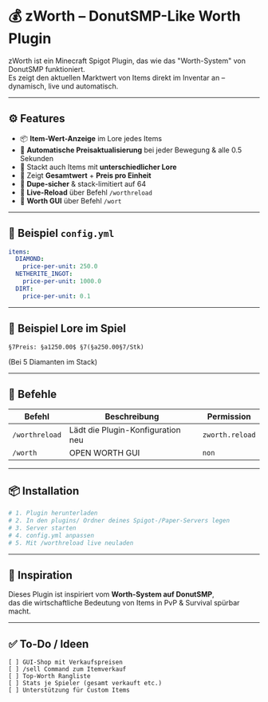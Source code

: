 # 💰 zWorth – DonutSMP-Like Worth Plugin

zWorth ist ein Minecraft Spigot Plugin, das wie das "Worth-System" von DonutSMP funktioniert.  
Es zeigt den aktuellen Marktwert von Items direkt im Inventar an – dynamisch, live und automatisch.

---

## ⚙️ Features

- 📦 **Item-Wert-Anzeige** im Lore jedes Items
- 🧠 **Automatische Preisaktualisierung** bei jeder Bewegung & alle 0.5 Sekunden
- 🔁 Stackt auch Items mit **unterschiedlicher Lore**
- 💸 Zeigt **Gesamtwert** + **Preis pro Einheit**
- 🚫 **Dupe-sicher** & stack-limitiert auf 64
- 🔄 **Live-Reload** über Befehl `/worthreload`
- 🔄 **Worth GUI** über Befehl `/wort`

---

## 📁 Beispiel `config.yml`

```yaml
items:
  DIAMOND:
    price-per-unit: 250.0
  NETHERITE_INGOT:
    price-per-unit: 1000.0
  DIRT:
    price-per-unit: 0.1
```

---

## 🧪 Beispiel Lore im Spiel

```text
§7Preis: §a1250.00$ §7(§a250.00§7/Stk)
```

(Bei 5 Diamanten im Stack)

---

## 🔧 Befehle

| Befehl           | Beschreibung                      | Permission        |
|------------------|-----------------------------------|-------------------|
| `/worthreload`   | Lädt die Plugin-Konfiguration neu | `zworth.reload`   |
| `/worth`         | OPEN WORTH GUI                    | `non`   |



---

## 📦 Installation

```bash
# 1. Plugin herunterladen
# 2. In den plugins/ Ordner deines Spigot-/Paper-Servers legen
# 3. Server starten
# 4. config.yml anpassen
# 5. Mit /worthreload live neuladen
```

---

## 🧠 Inspiration

Dieses Plugin ist inspiriert vom **Worth-System auf DonutSMP**,  
das die wirtschaftliche Bedeutung von Items in PvP & Survival spürbar macht.

---

## ✅ To-Do / Ideen

```text
[ ] GUI-Shop mit Verkaufspreisen  
[ ] /sell Command zum Itemverkauf  
[ ] Top-Worth Rangliste  
[ ] Stats je Spieler (gesamt verkauft etc.)  
[ ] Unterstützung für Custom Items  
```
